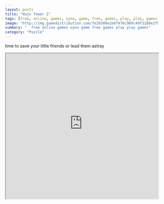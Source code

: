 ```yaml
---
layout: posts
title: "Huje Tower 2"
tags: [free, online, games, oyna, game, free, games, play, play, games]
image: "http://img.gamedistribution.com/fe28300e2e6f476c909c49f3188e2fb5.jpg"
summary: "  free online games oyna game free games play play games"
category: "Puzzle"
---
```


time to save your little friends or lead them astray

<iframe width="100%" height="480px;" src="http://flash.gamedistribution.com?game=fe28300e2e6f476c909c49f3188e2fb5"></iframe>